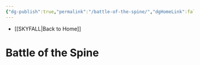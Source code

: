 ```yaml
---
{"dg-publish":true,"permalink":"/battle-of-the-spine/","dgHomeLink":false,"dgPassFrontmatter":false}
---
```


- [[SKYFALL|Back to Home]]

# Battle of the Spine

